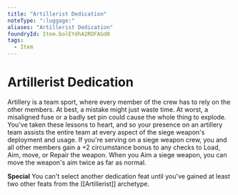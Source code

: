 ```yaml
---
title: "Artillerist Dedication"
noteType: ":luggage:"
aliases: "Artillerist Dedication"
foundryId: Item.bolEYdhA2RDFAGd0
tags:
  - Item
---
```


# Artillerist Dedication

Artillery is a team sport, where every member of the crew has to rely on the other members. At best, a mistake might just waste time. At worst, a misaligned fuse or a badly set pin could cause the whole thing to explode. You've taken these lessons to heart, and so your presence on an artillery team assists the entire team at every aspect of the siege weapon's deployment and usage. If you're serving on a siege weapon crew, you and all other members gain a +2 circumstance bonus to any checks to Load, Aim, move, or Repair the weapon. When you Aim a siege weapon, you can move the weapon's aim twice as far as normal.

**Special** You can't select another dedication feat until you've gained at least two other feats from the [[Artillerist]] archetype.
